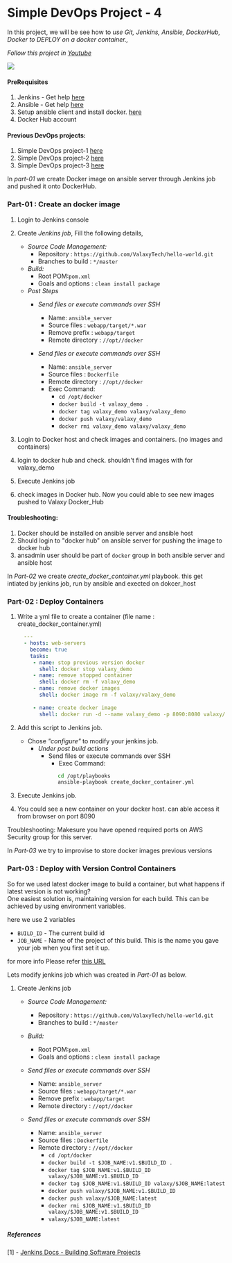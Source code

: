 # Simple DevOps Project - 4



In this project, we will be see how to *use Git, Jenkins, Ansible, DockerHub, Docker to DEPLOY on a docker container.,*

*Follow this project in *[Youtube](https://youtu.be/MJ74RcL6jv8)**

![](https://github.com/ValaxyTech/DevOpsDemos/blob/master/SimpeDevOpsProjects/images/Project-4.png)

#### PreRequisites
1. Jenkins - Get help [here](https://www.youtube.com/watch?v=M32O4Yv0ANc)
1. Ansible - Get help [here](https://www.youtube.com/watch?v=79xFyOc_eEY)
1. Setup ansible client and install docker. [here](https://www.youtube.com/watch?v=nMLQgXf8tZ0)
1. Docker Hub account 

#### Previous DevOps projects:

1. Simple DevOps project-1 [here](https://www.youtube.com/watch?v=Z9G5stlXoyg)
1. Simple DevOps project-2 [here](https://www.youtube.com/watch?v=nE4b9mW2ym0)
1. Simple DevOps project-3 [here](https://www.youtube.com/watch?v=nMLQgXf8tZ0)

In *part-01* we create Docker image on ansible server through Jenkins job and pushed it onto DockerHub. 

### Part-01 : Create an docker image 
    
1. Login to Jenkins console
1. Create *Jenkins job*, Fill the following details,
   - *Source Code Management:*
      - Repository : `https://github.com/ValaxyTech/hello-world.git`
      - Branches to build : `*/master`  
   - *Build:*
     - Root POM:`pom.xml`
     - Goals and options : `clean install package`
   - *Post Steps*
     - *Send files or execute commands over SSH*
       - Name: `ansible_server`
       - Source files	: `webapp/target/*.war`
       - Remove prefix	: `webapp/target`
       - Remote directory	: `//opt//docker`

     - *Send files or execute commands over SSH*
       - Name: `ansible_server`
       - Source files	: `Dockerfile`
       - Remote directory	: `//opt//docker`
       - Exec Command: 
	      - `cd /opt/docker`
          - `docker build -t valaxy_demo .`
	      - `docker tag valaxy_demo valaxy/valaxy_demo`
          - `docker push valaxy/valaxy_demo`
          - `docker rmi valaxy_demo valaxy/valaxy_demo`
              
1. Login to Docker host and check images and containers. (no images and containers)

1. login to docker hub and check. shouldn't find images with for valaxy_demo 

1. Execute Jenkins job

1. check images in Docker hub. Now you could able to see new images pushed to Valaxy Docker_Hub

#### Troubleshooting:
1. Docker should be installed on ansible server and ansible host
1. Should login to "docker hub" on ansible server for pushing the image to docker hub
1. ansadmin user should be part of `docker` group in both ansible server and ansible host

In *Part-02* we create *create_docker_container.yml* playbook. this get intiated by jenkins job, run by ansible and exected on dokcer_host

### Part-02 : Deploy Containers

1. Write a yml file to create a container (file name : create_docker_container.yml)
   ```yaml
     ---
     - hosts: web-servers
       become: true
       tasks:
        - name: stop previous version docker
          shell: docker stop valaxy_demo
        - name: remove stopped container
          shell: docker rm -f valaxy_demo	  
        - name: remove docker images
          shell: docker image rm -f valaxy/valaxy_demo
          
        - name: create docker image
          shell: docker run -d --name valaxy_demo -p 8090:8080 valaxy/valaxy_demo

1. Add this script to Jenkins job.
   - Chose *"configure"* to modify your jenkins job. 
     - *Under post build actions*
        - Send files or execute commands over SSH
          - Exec Command: 
          ```sh
             cd /opt/playbooks
             ansible-playbook create_docker_container.yml
            ```
          
1. Execute Jenkins job. 

1. You could see a new container on your docker host. can able access it from browser on port 8090

Troubleshooting: 
Makesure you have opened required ports on AWS Security group for this server. 

In *Part-03* we try to improvise to store docker images previous versions

### Part-03 : Deploy with Version Control Containers 

So for we used latest docker image to build a container, but what happens if latest version is not working?  
One easiest solution is, maintaining version for each build. This can be achieved by using environment variables. 

here we use 2 variables 
- `BUILD_ID` -  The current build id
- `JOB_NAME` - Name of the project of this build. This is the name you gave your job when you first set it up.

for more info Please refer [this URL](https://wiki.jenkins.io/display/JENKINS/Building+a+software+project)

Lets modify jenkins job which was created in *Part-01* as below.

1. Create Jenkins job 
   - *Source Code Management:*
      - Repository : `https://github.com/ValaxyTech/hello-world.git`
      - Branches to build : `*/master`  
   - *Build:*
     - Root POM:`pom.xml`
     - Goals and options : `clean install package`
 
   - *Send files or execute commands over SSH*
     - Name: `ansible_server`
     - Source files	: `webapp/target/*.war`
     - Remove prefix	: `webapp/target`
     - Remote directory	: `//opt//docker`

   - *Send files or execute commands over SSH*
     - Name: `ansible_server`
     - Source files	: `Dockerfile`
     - Remote directory	: `//opt//docker`
      	- `cd /opt/docker`
        - `docker build -t $JOB_NAME:v1.$BUILD_ID .`
        - `docker tag $JOB_NAME:v1.$BUILD_ID valaxy/$JOB_NAME:v1.$BUILD_ID`
        - `docker tag $JOB_NAME:v1.$BUILD_ID valaxy/$JOB_NAME:latest`
        - `docker push valaxy/$JOB_NAME:v1.$BUILD_ID`
        - `docker push valaxy/$JOB_NAME:latest`
        - `docker rmi $JOB_NAME:v1.$BUILD_ID valaxy/$JOB_NAME:v1.$BUILD_ID` 
        - `valaxy/$JOB_NAME:latest`
##### References
[1] - [Jenkins Docs - Building Software Projects](https://wiki.jenkins.io/display/JENKINS/Building+a+software+project)
